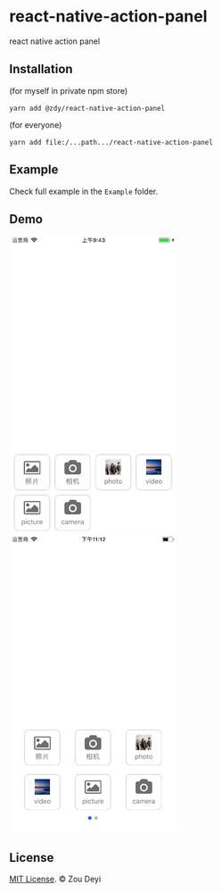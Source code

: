 # react-native-action-panel
react native action panel

## Installation
(for myself in private npm store)
```
yarn add @zdy/react-native-action-panel
```
(for everyone)
```
yarn add file:/...path.../react-native-action-panel
```

## Example

Check full example in the `Example` folder.


## Demo
![Demo](https://github.com/ZackLeonardo/react-native-action-panel/blob/master/example/screen%20shot.png)
![Demo](https://github.com/ZackLeonardo/react-native-action-panel/blob/master/example/screen%20shot%20swiper.png)



## License

[MIT License](http://opensource.org/licenses/mit-license.html). © Zou Deyi
